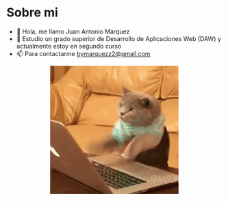 # Sobre mi
- 👋 Hola, me llamo Juan Antonio Márquez
- 🌱 Estudio un grado superior de Desarrollo de Aplicaciones Web (DAW) y actualmente estoy en segundo curso
- 📫 Para contactarme bymarquezz2@gmail.com

<p align="center">
  <img src="https://github.com/ByMarqueZz/ByMarqueZz/blob/main/img/gato.gif">
</p>

<!---
ByMarqueZz/ByMarqueZz is a ✨ special ✨ repository because its `README.md` (this file) appears on your GitHub profile.
You can click the Preview link to take a look at your changes.
--->
